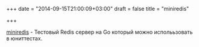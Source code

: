 +++
date = "2014-09-15T21:00:09+03:00"
draft = false
title = "miniredis"

+++

<p><a href="https://github.com/alicebob/miniredis">miniredis</a>&nbsp;- Тестовый Redis сервер на Go который можно исполььзовать в юниттестах.</p>

